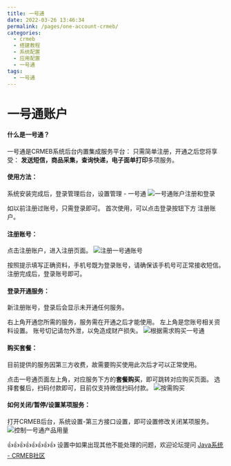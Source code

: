 ```yaml
---
title: 一号通
date: 2022-03-26 13:46:34
permalink: /pages/one-account-crmeb/
categories:
  - crmeb
  - 搭建教程
  - 系统配置
  - 应用配置
  - 一号通
tags:
  - 一号通
---
```

# **一号通账户**

#### **什么是一号通？**

一号通是CRMEB系统后台内置集成服务平台：
只需简单注册，开通之后您将享受：
**发送短信，商品采集，查询快递，电子面单打印**多项服务。

#### **使用方法：**

系统安装完成后，登录管理后台，设置管理 - 一号通
![一号通账户注册和登录](https://cdn.jsdelivr.net/gh/xbdazz/mypic/img/202203301749239.png)

如以前注册过账号，只需登录即可。
首次使用，可以点击登录按钮下方 注册账户。

#### **注册账号：**

点击注册账户，进入注册页面。
![注册一号通账号](https://cdn.jsdelivr.net/gh/xbdazz/mypic/img/202203301750328.png)

按照提示填写正确资料，手机号既为登录账号，请确保该手机号可正常接收短信。
注册完成后，登录账号即可。

#### **登录开通服务：**

新注册账号，登录后会显示未开通任何服务。

右上角开通您所需的服务，服务需在开通之后才能使用。
左上角是您账号相关资料设置。
账号切记请勿外泄，以免造成财产损失。
![根据需求购买一号通](https://cdn.jsdelivr.net/gh/xbdazz/mypic/img/202203301754208.png)

#### **购买套餐：**

目前提供的服务因第三方收费，故需要购买使用此次后才可以正常使用。

点击一号通页面左上角，对应服务下方的**套餐购买**，即可跳转对应购买页面。
选择套餐后，扫码付款即可，目前仅支持微信扫码付款。
![按需购买](https://cdn.jsdelivr.net/gh/xbdazz/mypic/img/202203301755286.png)

#### **如何关闭/暂停/设置某项服务：**

打开CRMEB后台，系统设置-第三方接口设置，即可设置修改关闭某项服务。
![控制一号通产品用量](https://cdn.jsdelivr.net/gh/xbdazz/mypic/img/202203301756913.png)

👍👍👍👍👍👍👍👍 设置中如果出现其他不能处理的问题，欢迎论坛提问 [Java系统 - CRMEB社区](https://q.crmeb.com/?categoryId=122&sequence=0)